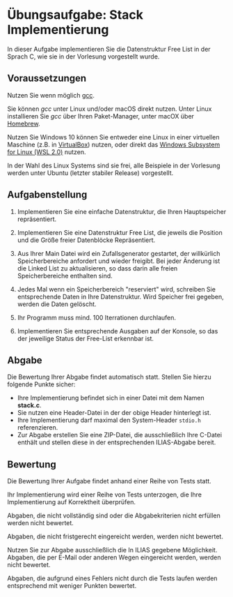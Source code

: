 # Übungsaufgabe: Stack Implementierung

In dieser Aufgabe implementieren Sie die Datenstruktur Free List in der Sprach C, wie sie in der Vorlesung vorgestellt wurde.  

## Voraussetzungen

Nutzen Sie wenn möglich [gcc](https://gcc.gnu.org/).

Sie können *gcc* unter Linux und/oder macOS direkt nutzen. Unter Linux installieren Sie *gcc* über Ihren Paket-Manager, unter macOX über [Homebrew](https://brew.sh/).

Nutzen Sie Windows 10 können Sie entweder eine Linux in einer virtuellen Maschine (z.B. in [VirtualBox](https://www.virtualbox.org/)) nutzen, oder direkt das [Windows Subsystem for Linux (WSL 2.0)](https://docs.microsoft.com/en-us/windows/wsl/install-win10) nutzen.

In der Wahl des Linux Systems sind sie frei, alle Beispiele in der Vorlesung werden unter Ubuntu (letzter stabiler Release) vorgestellt. 

## Aufgabenstellung 

1. Implementieren Sie eine einfache Datenstruktur, die Ihren Hauptspeicher repräsentiert.

2. Implementieren Sie eine Datenstruktur Free List, die jeweils die Position und die Größe freier Datenblöcke Repräsentiert. 

3. Aus Ihrer Main Datei wird ein Zufallsgenerator gestartet, der willkürlich Speicherbereiche anfordert und wieder freigibt. Bei jeder Änderung ist die Linked List zu aktualisieren, so dass darin alle freien Speicherbereiche enthalten sind. 

3. Jedes Mal wenn ein Speicherbereich "reserviert" wird, schreiben Sie entsprechende Daten in Ihre Datenstruktur. Wird Speicher frei gegeben, werden die Daten gelöscht. 

4. Ihr Programm muss mind. 100 Iterrationen durchlaufen. 

5. Implementieren Sie entsprechende Ausgaben auf der Konsole, so das der jeweilige Status der Free-List erkennbar ist. 

## Abgabe

Die Bewertung Ihrer Abgabe findet automatisch statt. Stellen Sie hierzu folgende Punkte sicher:

* Ihre Implementierung befindet sich in einer Datei mit dem Namen **stack.c**. 
* Sie nutzen eine Header-Datei in der der obige Header hinterlegt ist. 
* Ihre Implementierung darf maximal den System-Header `stdio.h` referenzieren. 
* Zur Abgabe erstellen Sie eine ZIP-Datei, die ausschließlich Ihre C-Datei enthält und stellen diese in der entsprechenden ILIAS-Abgabe bereit.

## Bewertung

Die Bewertung Ihrer Aufgabe findet anhand einer Reihe von  Tests statt. 

Ihr Implementierung wird einer Reihe von Tests unterzogen, die Ihre Implementierung auf Korrektheit überprüfen. 

Abgaben, die nicht vollständig sind oder die Abgabekriterien nicht erfüllen werden nicht bewertet. 

Abgaben, die nicht fristgerecht eingereicht werden, werden nicht bewertet. 

Nutzen Sie zur Abgabe ausschließlich die In ILIAS gegebene Möglichkeit. Abgaben, die per E-Mail oder anderen Wegen eingereicht werden, werden nicht bewertet. 

Abgaben, die aufgrund eines Fehlers nicht durch die Tests laufen werden entsprechend mit weniger Punkten bewertet. 
